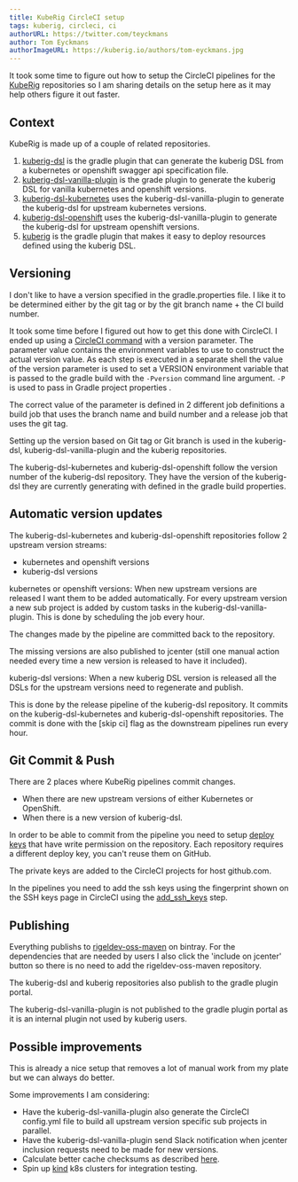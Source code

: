 ```yaml
---
title: KubeRig CircleCI setup
tags: kuberig, circleci, ci
authorURL: https://twitter.com/teyckmans
author: Tom Eyckmans
authorImageURL: https://kuberig.io/authors/tom-eyckmans.jpg
---
```


It took some time to figure out how to setup the CircleCI pipelines for the [KubeRig](https://github.com/kuberig-io) repositories so I am sharing details on the setup here as it may help others figure it out faster.

## Context

KubeRig is made up of a couple of related repositories.

1. [kuberig-dsl](https://github.com/kuberig-io/kuberig) is the gradle plugin that can generate the kuberig DSL from a kubernetes or openshift swagger api specification file. 
2. [kuberig-dsl-vanilla-plugin](https://github.com/kuberig-io/kuberig-dsl-vanilla-plugin) is the grade plugin to generate the kuberig DSL for vanilla kubernetes and openshift versions.
3. [kuberig-dsl-kubernetes](https://github.com/kuberig-io/kuberig-dsl-kubernetes) uses the kuberig-dsl-vanilla-plugin to generate the kuberig-dsl for upstream kubernetes versions.
4. [kuberig-dsl-openshift](https://github.com/kuberig-io/kuberig-dsl-openshift) uses the kuberig-dsl-vanilla-plugin to generate the kuberig-dsl for upstream openshift versions.
5. [kuberig](https://github.com/kuberig-io/kuberig) is the gradle plugin that makes it easy to deploy resources defined using the kuberig DSL.

## Versioning

I don't like to have a version specified in the gradle.properties file. I like it to be determined either by the git tag or by the git branch name + the CI build number.

It took some time before I figured out how to get this done with CircleCI. I ended up using a [CircleCI command](https://circleci.com/docs/2.0/configuration-reference/#commands-requires-version-21) with a version parameter. The parameter value contains the environment variables to use to construct the actual version value. As each step is executed in a separate shell the value of the version parameter is used to set a VERSION environment variable that is passed to the gradle build with the `-Pversion` command line argument. `-P` is used to pass in Gradle project properties . 

The correct value of the parameter is defined in 2 different job definitions a build job that uses the branch name and build number and a release job that uses the git tag.  

Setting up the version based on Git tag or Git branch is used in the kuberig-dsl, kuberig-dsl-vanilla-plugin and the kuberig repositories.

The kuberig-dsl-kubernetes and kuberig-dsl-openshift follow the version number of the kuberig-dsl repository. They have the version of the kuberig-dsl they are currently generating with defined in the gradle build properties.

## Automatic version updates

The kuberig-dsl-kubernetes and kuberig-dsl-openshift repositories follow 2 upstream version streams:

- kubernetes and openshift versions
- kuberig-dsl versions

kubernetes or openshift versions: When new upstream versions are released I want them to be added automatically. For every upstream version a new sub project is added by custom tasks in the kuberig-dsl-vanilla-plugin. This is done by scheduling the job every hour.

The changes made by the pipeline are committed back to the repository. 

The missing versions are also published to jcenter (still one manual action needed every time a new version is released to have it included). 

kuberig-dsl versions: When a new kuberig DSL version is released all the DSLs for the upstream versions need to regenerate and publish.

This is done by the release pipeline of the kuberig-dsl repository. It commits on the kuberig-dsl-kubernetes and kuberig-dsl-openshift repositories. The commit is done with the [skip ci] flag as the downstream pipelines run every hour.

## Git Commit & Push

There are 2 places where KubeRig pipelines commit changes.

- When there are new upstream versions of either Kubernetes or OpenShift. 
- When there is a new version of kuberig-dsl.

In order to be able to commit from the pipeline you need to setup [deploy keys](https://circleci.com/docs/2.0/add-ssh-key/?utm_medium=SEM&amp;utm_source=gnb&amp;utm_campaign=SEM-gb-DSA-Eng-emea&amp;utm_content=&amp;utm_term=dynamicSearch-&amp;gclid=Cj0KCQjw8fr7BRDSARIsAK0Qqr61rn8oAZy3xitvM8epMJ1q_gR_tNiPUPb-emh9xIgk-xpYkBLA8BkaAveIEALw_wcB) that have write permission on the repository. Each repository requires a different deploy key, you can't reuse them on GitHub. 

The private keys are added to the CircleCI projects for host github.com.

In the pipelines you need to add the ssh keys using the fingerprint shown on the SSH keys page in CircleCI using the [add_ssh_keys](https://circleci.com/docs/2.0/configuration-reference/#add_ssh_keys) step.

## Publishing

Everything publishs to [rigeldev-oss-maven](https://bintray.com/teyckmans/rigeldev-oss-maven) on bintray. For the dependencies that are needed by users I also click the 'include on jcenter' button so there is no need to add the rigeldev-oss-maven repository.

The kuberig-dsl and kuberig repositories also publish to the gradle plugin portal.

The kuberig-dsl-vanilla-plugin is not published to the gradle plugin portal as it is an internal plugin not used by kuberig users.

## Possible improvements

This is already a nice setup that removes a lot of manual work from my plate but we can always do better.

Some improvements I am considering:

- Have the kuberig-dsl-vanilla-plugin also generate the CircleCI config.yml file to build all upstream version specific sub projects in parallel.
- Have the kuberig-dsl-vanilla-plugin send Slack notification when jcenter inclusion requests need to be made for new versions.
- Calculate better cache checksums as described [here](https://medium.com/@chrisbanes/circleci-cache-key-over-many-files-c9e07f4d471a).
- Spin up [kind](https://kind.sigs.k8s.io/) k8s clusters for integration testing.
